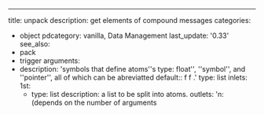 ---
title: unpack
description: get elements of compound messages
categories:
- object
pdcategory: vanilla, Data Management
last_update: '0.33'
see_also:
- pack
- trigger
arguments:
- description: 'symbols that define atoms''s type: float'',  ''symbol'',  and ''pointer'',  all
    of which can be abreviatted 
  default:: f f
.'
  type: list
inlets:
  1st:
  - type: list
    description: a list to be split into atoms.
outlets:
  'n: (depends on the number of arguments
